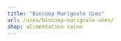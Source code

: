```yaml
---
title: "Biocoop Marigoule Uzes"
url: /uzes/biocoop-marigoule-uzes/
shop: alimentation saine
---
```

